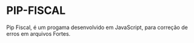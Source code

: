 # PIP-FISCAL
 Pip Fiscal, é um progama desenvolvido em JavaScript, para correção de erros em arquivos Fortes.
